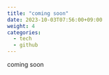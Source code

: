 ```yaml
---
title: "coming soon"
date: 2023-10-03T07:56:00+09:00
weight: 4
categories:
  - tech
  - github
---
```


coming soon